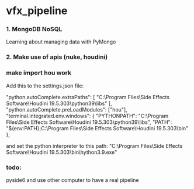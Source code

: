 # vfx_pipeline

### 1. MongoDB NoSQL
Learning about managing data with PyMongo

### 2. Make use of apis (nuke, houdini)



### make import hou work
Add this to the settings.json file:

"python.autoComplete.extraPaths": [
    "C:\\Program Files\\Side Effects Software\\Houdini 19.5.303\\python39\\libs"
],
"python.autoComplete.preLoadModules": ["hou"],
"terminal.integrated.env.windows": {
    "PYTHONPATH": "C:\\Program Files\\Side Effects Software\\Houdini 19.5.303\\python39\\libs",
    "PATH": "${env:PATH};C:\\Program Files\\Side Effects Software\\Houdini 19.5.303\\bin"
},

and set the python interpreter to this path:
"C:\Program Files\Side Effects Software\Houdini 19.5.303\bin\hython3.9.exe"


### todo:
pyside6 and use other computer to have a real pipeline